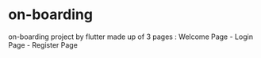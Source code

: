 # on-boarding
on-boarding project by flutter made up of 3 pages : Welcome Page - Login Page - Register Page
